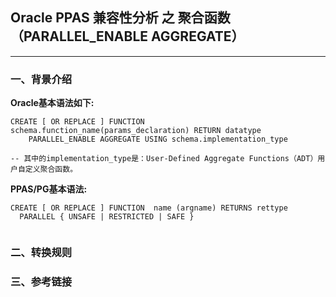 ## Oracle PPAS 兼容性分析 之 聚合函数（PARALLEL_ENABLE AGGREGATE）
---

### 一、背景介绍

**Oracle基本语法如下:**
```
CREATE [ OR REPLACE ] FUNCTION schema.function_name(params_declaration) RETURN datatype
    PARALLEL_ENABLE AGGREGATE USING schema.implementation_type 
    
-- 其中的implementation_type是：User-Defined Aggregate Functions（ADT）用户自定义聚合函数。
```

**PPAS/PG基本语法:**
```
CREATE [ OR REPLACE ] FUNCTION  name (argname) RETURNS rettype
  PARALLEL { UNSAFE | RESTRICTED | SAFE }
  
```

### 二、转换规则

### 三、参考链接
